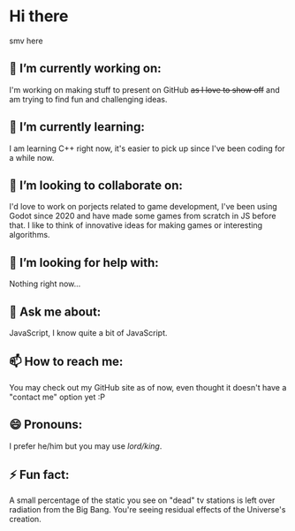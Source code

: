 # Hi there
smv here
## 🔭 I’m currently working on:  
I'm working on making stuff to present on GitHub ~~as I love to show off~~ and am trying to find fun and challenging ideas.
## 🌱 I’m currently learning:  
I am learning C++ right now, it's easier to pick up since I've been coding for a while now.
## 👯 I’m looking to collaborate on:
I'd love to work on porjects related to game development, I've been using Godot since 2020 and have made some games from scratch in JS before that. I like to think of innovative ideas for making games or interesting algorithms.
## 🤔 I’m looking for help with:  
Nothing right now...
## 💬 Ask me about:  
JavaScript, I know quite a bit of JavaScript.
## 📫 How to reach me:  
You may check out my GitHub site as of now, even thought it doesn't have a "contact me" option yet :P
## 😄 Pronouns:  
I prefer he/him but you may use _lord/king_.
## ⚡ Fun fact:  
A small percentage of the static you see on "dead" tv stations is left over radiation from the Big Bang. You're seeing residual effects of the Universe's creation.

<!--
**s-mv/s-mv** is a ✨ _special_ ✨ repository because its `README.md` (this file) appears on your GitHub profile.

Here are some ideas to get you started:

- 🔭 I’m currently working on ...
- 🌱 I’m currently learning ...
- 👯 I’m looking to collaborate on ...
- 🤔 I’m looking for help with ...
- 💬 Ask me about ...
- 📫 How to reach me: ...
- 😄 Pronouns: ...
- ⚡ Fun fact: ...
-->
